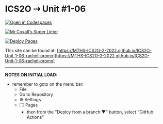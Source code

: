 # ICS2O ⇢ Unit #1-06

[![Open in Codespaces](https://classroom.github.com/assets/launch-codespace-f4981d0f882b2a3f0472912d15f9806d57e124e0fc890972558857b51b24a6f9.svg)](https://classroom.github.com/open-in-codespaces?assignment_repo_id=10255355)

[![Mr Coxall's Super Linter](https://github.com/MTHS-ICS2O-2-2022/ICS2O-Unit-1-06-rachel-oromo/workflows/Mr%20Coxall's%20Super%20Linter/badge.svg)](https://github.com/MTHS-ICS2O-2-2022/ICS2O-Unit-1-06-rachel-oromo/actions)

[![Deploy Pages](https://github.com/MTHS-ICS2O-2-2022/ICS2O-Unit-1-06-rachel-oromo/workflows/Deploy%20Pages/badge.svg)](https://github.com/MTHS-ICS2O-2-2022/ICS2O-Unit-1-06-rachel-oromo/actions)

This site can be found at: [https://MTHS-ICS2O-2-2022.github.io/ICS2O-Unit-1-06-rachel-oromo](https://MTHS-ICS2O-2-2022.github.io/ICS2O-Unit-1-06-rachel-oromo)

---

**NOTES ON INITIAL LOAD:**
- remember to goto on the menu bar:
  - File
  - Go to Repository
  - ⚙ Settings
  - 🗔 Pages
    - then from the "Deploy from a branch ▼" button, select "GitHub Actions"
